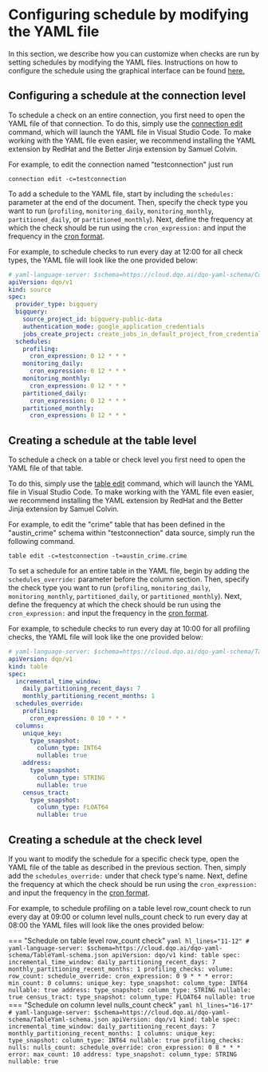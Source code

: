 # Configuring schedule by modifying the YAML file

In this section, we describe how you can customize when checks are run by setting schedules by modifying the YAML files.
Instructions on how to configure the schedule using the graphical interface can be found [here.](./index.md)

## Configuring a schedule at the connection level

To schedule a check on an entire connection, you first need to open the YAML file of that connection. To do this, simply
use the [connection edit](../../../command-line-interface/connection/#dqo-connection-edit) command, which will launch the
YAML file in Visual Studio Code. To make working with the YAML file even easier, we recommend installing the YAML
extension by RedHat and the Better Jinja extension by Samuel Colvin.

For example, to edit the connection named "testconnection" just run
```
connection edit -c=testconnection
```

To add a schedule to the YAML file, start by including the `schedules:` parameter at the end of the document. Then, specify the check type you want
to run (`profiling`, `monitoring_daily`, `monitoring_monthly`, `partitioned_daily`, or `partitioned_monthly`).
Next, define the frequency at which the check should be run using the `cron_expression:` and input the frequency in the [cron format](./cron-formatting.md).

For example, to schedule checks to run every day at 12:00 for all check types, the YAML file will look like the one provided below:

``` yaml hl_lines="9-19"
# yaml-language-server: $schema=https://cloud.dqo.ai/dqo-yaml-schema/ConnectionYaml-schema.json
apiVersion: dqo/v1
kind: source
spec:
  provider_type: bigquery
  bigquery:
    source_project_id: bigquery-public-data
    authentication_mode: google_application_credentials
    jobs_create_project: create_jobs_in_default_project_from_credentials
  schedules:
    profiling:
      cron_expression: 0 12 * * *
    monitoring_daily:
      cron_expression: 0 12 * * *
    monitoring_monthly:
      cron_expression: 0 12 * * *
    partitioned_daily:
      cron_expression: 0 12 * * *
    partitioned_monthly:
      cron_expression: 0 12 * * *
```


## Creating a schedule at the table level

To schedule a check on a table or check level you first need to open the YAML file of that table.

To do this, simply use the [table edit](../../../command-line-interface/table/#dqo-table-edit) command, which will launch the
YAML file in Visual Studio Code. To make working with the YAML file even easier, we recommend installing the YAML
extension by RedHat and the Better Jinja extension by Samuel Colvin.

For example, to edit the "crime" table that has been defined in the "austin_crime" schema within
"testconnection" data source, simply run the following command.

```
table edit -c=testconnection -t=austin_crime.crime
```

To set a schedule for an entire table in the YAML file, begin by adding the `schedules_override:` parameter before the 
column section. Then, specify the check type you want to run (`profiling`, `monitoring_daily`, `monitoring_monthly`, `partitioned_daily`, or `partitioned_monthly`).
Next, define the frequency at which the check should be run using the `cron_expression:` and input the frequency in the [cron format](./cron-formatting.md).


For example, to schedule checks to run every day at 10:00 for all profiling checks, the YAML file will look like the one provided below:

``` yaml hl_lines="8-10"
# yaml-language-server: $schema=https://cloud.dqo.ai/dqo-yaml-schema/TableYaml-schema.json
apiVersion: dqo/v1
kind: table
spec:
  incremental_time_window:
    daily_partitioning_recent_days: 7
    monthly_partitioning_recent_months: 1
  schedules_override:
    profiling:
      cron_expression: 0 10 * * *
  columns:
    unique_key:
      type_snapshot:
        column_type: INT64
        nullable: true
    address:
      type_snapshot:
        column_type: STRING
        nullable: true
    census_tract:
      type_snapshot:
        column_type: FLOAT64
        nullable: true
```

## Creating a schedule at the check level

If you want to modify the schedule for a specific check type, open the YAML file of the table as described in the previous section.
Then, simply add the `schedules_override:` under that check type's name. Next, define the frequency at which the check 
should be run using the `cron_expression:` and input the frequency in the [cron format](./cron-formatting.md).

For example, to schedule profiling on a table level row_count check to run every day at 09:00 or column level nulls_count check to run every day at 08:00
the YAML files will look like the ones provided below:


=== "Schedule on table level row_count check"
    ``` yaml hl_lines="11-12"
    # yaml-language-server: $schema=https://cloud.dqo.ai/dqo-yaml-schema/TableYaml-schema.json
    apiVersion: dqo/v1
    kind: table
    spec:
      incremental_time_window:
        daily_partitioning_recent_days: 7
        monthly_partitioning_recent_months: 1
      profiling_checks:
        volume:
          row_count:
            schedule_override:
              cron_expression: 0 9 * * *
            error:
              min_count: 0
      columns:
        unique_key:
          type_snapshot:
            column_type: INT64
            nullable: true
        address:
          type_snapshot:
            column_type: STRING
            nullable: true
        census_tract:
          type_snapshot:
            column_type: FLOAT64
            nullable: true
    ```
=== "Schedule on column level nulls_count check"
    ```yaml hl_lines="16-17"
    # yaml-language-server: $schema=https://cloud.dqo.ai/dqo-yaml-schema/TableYaml-schema.json
    apiVersion: dqo/v1
    kind: table
    spec:
      incremental_time_window:
        daily_partitioning_recent_days: 7
        monthly_partitioning_recent_months: 1
      columns:
        unique_key:
          type_snapshot:
            column_type: INT64
            nullable: true
          profiling_checks:
            nulls:
              nulls_count:
                schedule_override:
                  cron_expression: 0 8 * * *
                error:
                  max_count: 10
        address:
          type_snapshot:
            column_type: STRING
            nullable: true 
    ```